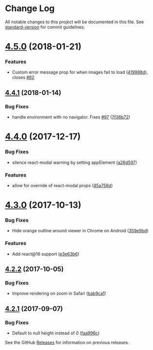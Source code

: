 # Change Log

All notable changes to this project will be documented in this file. See [standard-version](https://github.com/conventional-changelog/standard-version) for commit guidelines.

<a name="4.5.0"></a>
# [4.5.0](https://github.com/fritz-c/react-image-lightbox/compare/v4.4.1...v4.5.0) (2018-01-21)


### Features

* Custom error message prop for when images fail to load ([419998d](https://github.com/fritz-c/react-image-lightbox/commit/419998d)), closes [#82](https://github.com/fritz-c/react-image-lightbox/issues/82)



<a name="4.4.1"></a>
## [4.4.1](https://github.com/fritz-c/react-image-lightbox/compare/v4.4.0...v4.4.1) (2018-01-14)


### Bug Fixes

* handle environment with no navigator. Fixes [#97](https://github.com/fritz-c/react-image-lightbox/issues/97) ([7f36b72](https://github.com/fritz-c/react-image-lightbox/commit/7f36b72))



<a name="4.4.0"></a>
# [4.4.0](https://github.com/fritz-c/react-image-lightbox/compare/v4.3.0...v4.4.0) (2017-12-17)


### Bug Fixes

* silence react-modal warning by setting appElement ([a26d597](https://github.com/fritz-c/react-image-lightbox/commit/a26d597))


### Features

* allow for override of react-modal props ([45a756d](https://github.com/fritz-c/react-image-lightbox/commit/45a756d))



<a name="4.3.0"></a>
# [4.3.0](https://github.com/fritz-c/react-image-lightbox/compare/v4.2.2...v4.3.0) (2017-10-13)


### Bug Fixes

* Hide orange outline around viewer in Chrome on Android ([359e9bd](https://github.com/fritz-c/react-image-lightbox/commit/359e9bd))


### Features

* Add react@16 support ([e3e63b6](https://github.com/fritz-c/react-image-lightbox/commit/e3e63b6))



<a name="4.2.2"></a>
## [4.2.2](https://github.com/fritz-c/react-image-lightbox/compare/v4.2.1...v4.2.2) (2017-10-05)


### Bug Fixes

* Improve rendering on zoom in Safari ([bab9ca1](https://github.com/fritz-c/react-image-lightbox/commit/bab9ca1))



<a name="4.2.1"></a>
## [4.2.1](https://github.com/fritz-c/react-image-lightbox/compare/v4.1.0...v4.2.1) (2017-09-07)


### Bug Fixes

* Default to null height instead of 0 ([faa996c](https://github.com/fritz-c/react-image-lightbox/commit/faa996c))


See the GitHub [Releases](https://github.com/fritz-c/react-image-lightbox/releases) for information on previous releases.
